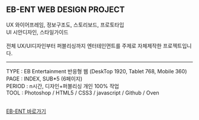 ## EB-ENT WEB DESIGN PROJECT

UX 와이어프레임, 정보구조도, 스토리보드, 프로토타입<br>
UI 시안디자인, 스타일가이드<br><br>
전체 UX/UI디자인부터 퍼블리싱까지 엔터테인먼트를 주제로 자체제작한 프로젝트입니다.

<hr>
TYPE : EB Entertainment 반응형 웹 (DeskTop 1920, Tablet 768, Mobile 360) <br>
PAGE : INDEX, SUB*5 (6페이지)<br>
PERIOD : n시간, 디자인+퍼블리싱 개인 100% 작업<br>
TOOL : Photoshop / HTML5 / CSS3 / javascript / Github / Oven<br><br>


[EB-ENT 바로가기](https://eunbi1228.github.io/EB-ENT/index.html)
